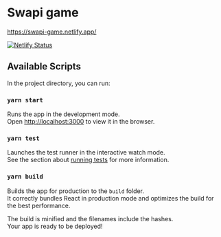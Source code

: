 # Swapi game

https://swapi-game.netlify.app/

[![Netlify Status](https://api.netlify.com/api/v1/badges/68a0d7d6-5a87-42a5-878a-3f3f4b534327/deploy-status)](https://app.netlify.com/sites/swapi-game/deploys)

## Available Scripts

In the project directory, you can run:

### `yarn start`

Runs the app in the development mode.\
Open [http://localhost:3000](http://localhost:3000) to view it in the browser.

### `yarn test`

Launches the test runner in the interactive watch mode.\
See the section about [running tests](https://facebook.github.io/create-react-app/docs/running-tests) for more information.

### `yarn build`

Builds the app for production to the `build` folder.\
It correctly bundles React in production mode and optimizes the build for the best performance.

The build is minified and the filenames include the hashes.\
Your app is ready to be deployed!
